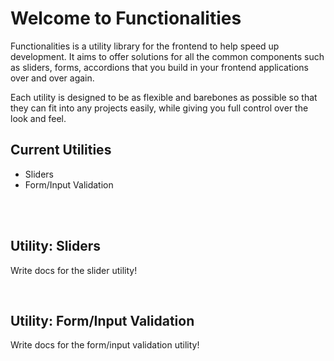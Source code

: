 # Welcome to Functionalities

Functionalities is a utility library for the frontend to help speed up development. It aims to offer solutions for all the common components such as sliders, forms, accordions that you build in your frontend applications over and over again.

Each utility is designed to be as flexible and barebones as possible so that they can fit into any projects easily, while giving you full control over the look and feel. 

## Current Utilities

- Sliders
- Form/Input Validation

<br>
<br>

## **Utility:** Sliders

Write docs for the slider utility!

<br>

## **Utility:** Form/Input Validation

Write docs for the form/input validation utility!